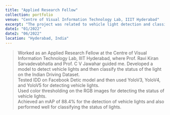 ```yaml
---
title: "Applied Research Fellow"
collection: portfolio
venue: "Centre of Visual Information Technology Lab, IIIT Hyderabad"
excerpt: "The project was related to vehicle light detection and classification of its state Indian Driving Dataset.<br/> <img src=\"/images/iiith.jpg\" width=\"300\" height=\"400\" />"
date1: "01/2022"
date2: "06/2022"
location: "Hyderabad, India"
---
```


>Worked as an Applied Research Fellow at the Centre of Visual Information Technology Lab, IIIT Hyderabad, where Prof. Ravi Kiran Sarvadevabhatla and Prof. C V Jawahar guided me. 
>Developed a model to detect vehicle lights and then classify the status of the light on the Indian Driving Dataset.        
>Tested IDD on Facebook Detic model and then used YoloV3, YoloV4, and YoloV5 for detecting vehicle lights.        
>Used color thresholding on the RGB images for detecting the status of vehicle lights.        
>Achieved an mAP of 88.4% for the detection of vehicle lights and also performed well for classifying the status of lights.
